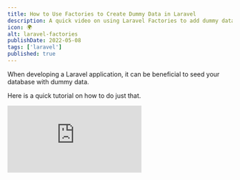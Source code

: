 ```yaml
---
title: How to Use Factories to Create Dummy Data in Laravel
description: A quick video on using Laravel Factories to add dummy data to your database while developing.
icon: 🌍
alt: laravel-factories
publishDate: 2022-05-08
tags: ['laravel']
published: true
---
```


When developing a Laravel application, it can be beneficial to seed your database with dummy data.

Here is a quick tutorial on how to do just that.

<div class="responsive-iframe-container mt-6">
    <iframe class="mx-auto responsive-iframe" src="https://www.youtube.com/embed/LNBcqgeKYZ4" title="YouTube video player" frameborder="0" allow="accelerometer; autoplay; clipboard-write; encrypted-media; gyroscope; picture-in-picture" allowfullscreen></iframe>
</div>